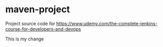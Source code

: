 # maven-project
Project source code for https://www.udemy.com/the-complete-jenkins-course-for-developers-and-devops

This is my change
